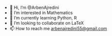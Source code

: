 - 👋 Hi, I’m @ArbenAjredini
- 👀 I’m interested in Mathematics
- 🌱 I’m currently learning Python, R
- 💞️ I’m looking to collaborate on LaTeX
- 📫 How to reach me arbenajredini55@gmail.com

<!---
ArbenAjredini/ArbenAjredini is a ✨ special ✨ repository because its `README.md` (this file) appears on your GitHub profile.
You can click the Preview link to take a look at your changes.
--->
